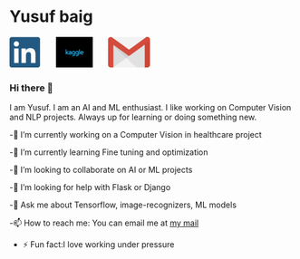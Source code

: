 # Yusuf baig

[![linkedin](https://github.com/YusufBaig7/YusufBaig7/blob/master/images/Webp.net-resizeimage.png)](https://www.linkedin.com/in/yusufbaig419174194/)&nbsp;&nbsp;&nbsp;&nbsp;&nbsp;&nbsp;&nbsp;[![kaggle](https://github.com/YusufBaig7/YusufBaig7/blob/master/images/Webp.net-resizeimage%20(2).png)](https://www.kaggle.com/mirzayusuf)&nbsp;&nbsp;&nbsp;&nbsp;&nbsp;&nbsp;&nbsp;[![mail](https://github.com/YusufBaig7/YusufBaig7/blob/master/images/gmail.png)](mailto:baig.yusuf.cr7@gmail.com)


### Hi there 👋

I am Yusuf. I am an AI and ML enthusiast. I like working on Computer Vision and NLP projects. Always up for learning or doing something new.

 -🔭 I’m currently working on a Computer Vision in healthcare project
 
 -🌱 I’m currently learning Fine tuning and optimization
 
 -👯 I’m looking to collaborate on AI or ML projects
 
 -🤔 I’m looking for help with Flask or Django
 
 -💬 Ask me about Tensorflow, image-recognizers, ML models
 
 -📫 How to reach me: You can email me at [my mail](mailto:baig.yusuf.cr7@gmail.com)
 
 - ⚡ Fun fact:I love working under pressure
